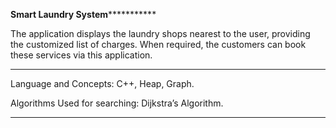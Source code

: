 **************************Smart Laundry System*************************************

The application displays the laundry shops nearest to the user, providing the customized list of charges. 
When required, the customers  can book these services via this application.

********************************************************
Language and Concepts: C++, Heap, Graph.  

Algorithms Used for searching: Dijkstra’s Algorithm.

********************************************************
